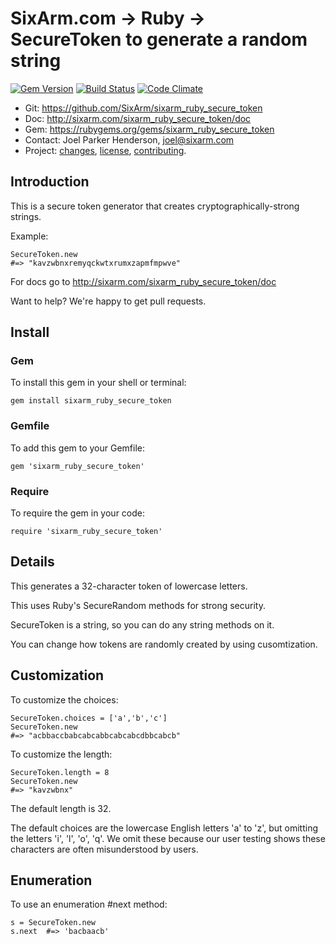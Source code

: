 # SixArm.com → Ruby → <br> SecureToken to generate a random string

<!--header-open-->

[![Gem Version](https://badge.fury.io/rb/sixarm_ruby_secure_token.svg)](http://badge.fury.io/rb/sixarm_ruby_secure_token)
[![Build Status](https://travis-ci.org/SixArm/sixarm_ruby_secure_token.png)](https://travis-ci.org/SixArm/sixarm_ruby_secure_token)
[![Code Climate](https://api.codeclimate.com/v1/badges/de591aacc1a3f39cee6a/maintainability)](https://codeclimate.com/github/SixArm/sixarm_ruby_secure_token/maintainability)

* Git: <https://github.com/SixArm/sixarm_ruby_secure_token>
* Doc: <http://sixarm.com/sixarm_ruby_secure_token/doc>
* Gem: <https://rubygems.org/gems/sixarm_ruby_secure_token>
* Contact: Joel Parker Henderson, <joel@sixarm.com>
* Project: [changes](CHANGES.md), [license](LICENSE.md), [contributing](CONTRIBUTING.md).

<!--header-shut-->


## Introduction

This is a secure token generator that creates cryptographically-strong strings.

Example:

    SecureToken.new  
    #=> "kavzwbnxremyqckwtxrumxzapmfmpwve"


For docs go to <http://sixarm.com/sixarm_ruby_secure_token/doc>

Want to help? We're happy to get pull requests.


<!--install-open-->

## Install

### Gem

To install this gem in your shell or terminal:

    gem install sixarm_ruby_secure_token

### Gemfile

To add this gem to your Gemfile:

    gem 'sixarm_ruby_secure_token'

### Require

To require the gem in your code:

    require 'sixarm_ruby_secure_token'

<!--install-shut-->


## Details

This generates a 32-character token of lowercase letters.

This uses Ruby's SecureRandom methods for strong security.

SecureToken is a string, so you can do any string methods on it.

You can change how tokens are randomly created by using cusomtization.


## Customization

To customize the choices:

    SecureToken.choices = ['a','b','c']
    SecureToken.new 
    #=> "acbbaccbabcabcabbcabcabcdbbcabcb"

To customize the length:

    SecureToken.length = 8
    SecureToken.new 
    #=> "kavzwbnx"

The default length is 32. 

The default choices are the lowercase English letters 'a' to 'z', but omitting the letters 'i', 'l', 'o', 'q'. We omit these because our user testing shows these characters are often misunderstood by users.


## Enumeration

To use an enumeration #next method:

    s = SecureToken.new
    s.next  #=> 'bacbaacb'
